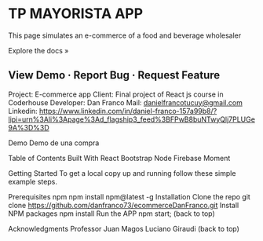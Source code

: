 # TP MAYORISTA APP

This page simulates an e-commerce of a food and beverage wholesaler

Explore the docs »

## View Demo · Report Bug · Request Feature

Project: E-commerce app
Client: Final project of React js course in Coderhouse
Developer: Dan Franco
Mail: danielfrancotucuy@gmail.com
Linkedin: <https://www.linkedin.com/in/daniel-franco-157a99b8/?lipi=urn%3Ali%3Apage%3Ad_flagship3_feed%3BFPwB8buNTwyQlj7PLUGe9A%3D%3D>

Demo
Demo de una compra

Table of Contents
Built With
React
Bootstrap
Node
Firebase
Moment

Getting Started
To get a local copy up and running follow these simple example steps.

Prerequisites
npm
npm install npm@latest -g
Installation
Clone the repo
git clone <https://github.com/danfranco73/ecommerceDanFranco.git>
Install NPM packages
npm install
Run the APP
npm start;
(back to top)

Acknowledgments
Professor Juan Magos
Luciano Giraudi
(back to top)
